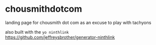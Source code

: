 chousmithdotcom
===============
landing page for chousmith dot com as an excuse to play with tachyons

also built with the `yo ninthlink` https://github.com/jeffreysbrother/generator-ninthlink
